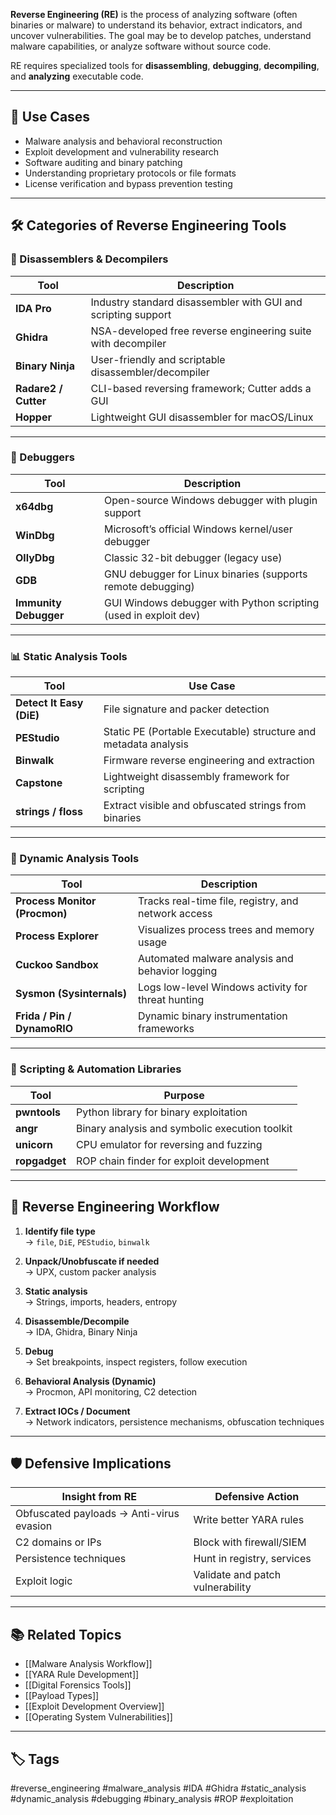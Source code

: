 **Reverse Engineering (RE)** is the process of analyzing software (often binaries or malware) to understand its behavior, extract indicators, and uncover vulnerabilities. The goal may be to develop patches, understand malware capabilities, or analyze software without source code.

RE requires specialized tools for **disassembling**, **debugging**, **decompiling**, and **analyzing** executable code.

---

## 🎯 Use Cases

- Malware analysis and behavioral reconstruction
- Exploit development and vulnerability research
- Software auditing and binary patching
- Understanding proprietary protocols or file formats
- License verification and bypass prevention testing

---

## 🛠️ Categories of Reverse Engineering Tools

### 🧩 Disassemblers & Decompilers

| Tool           | Description                                                        |
|----------------|---------------------------------------------------------------------|
| **IDA Pro**     | Industry standard disassembler with GUI and scripting support      |
| **Ghidra**      | NSA-developed free reverse engineering suite with decompiler       |
| **Binary Ninja**| User-friendly and scriptable disassembler/decompiler               |
| **Radare2 / Cutter** | CLI-based reversing framework; Cutter adds a GUI              |
| **Hopper**      | Lightweight GUI disassembler for macOS/Linux                       |

---

### 🧪 Debuggers

| Tool           | Description                                                       |
|----------------|--------------------------------------------------------------------|
| **x64dbg**      | Open-source Windows debugger with plugin support                  |
| **WinDbg**      | Microsoft’s official Windows kernel/user debugger                 |
| **OllyDbg**     | Classic 32-bit debugger (legacy use)                              |
| **GDB**         | GNU debugger for Linux binaries (supports remote debugging)       |
| **Immunity Debugger** | GUI Windows debugger with Python scripting (used in exploit dev) |

---

### 📊 Static Analysis Tools

| Tool            | Use Case                                                         |
|-----------------|-------------------------------------------------------------------|
| **Detect It Easy (DiE)** | File signature and packer detection                      |
| **PEStudio**     | Static PE (Portable Executable) structure and metadata analysis |
| **Binwalk**      | Firmware reverse engineering and extraction                     |
| **Capstone**     | Lightweight disassembly framework for scripting                 |
| **strings / floss** | Extract visible and obfuscated strings from binaries         |

---

### 🧬 Dynamic Analysis Tools

| Tool           | Description                                                       |
|----------------|--------------------------------------------------------------------|
| **Process Monitor (Procmon)** | Tracks real-time file, registry, and network access |
| **Process Explorer** | Visualizes process trees and memory usage                   |
| **Cuckoo Sandbox**   | Automated malware analysis and behavior logging             |
| **Sysmon (Sysinternals)** | Logs low-level Windows activity for threat hunting    |
| **Frida / Pin / DynamoRIO** | Dynamic binary instrumentation frameworks             |

---

### 📜 Scripting & Automation Libraries

| Tool           | Purpose                                                            |
|----------------|---------------------------------------------------------------------|
| **pwntools**    | Python library for binary exploitation                             |
| **angr**        | Binary analysis and symbolic execution toolkit                     |
| **unicorn**     | CPU emulator for reversing and fuzzing                             |
| **ropgadget**   | ROP chain finder for exploit development                           |

---

## 🧠 Reverse Engineering Workflow

1. **Identify file type**  
   → `file`, `DiE`, `PEStudio`, `binwalk`

2. **Unpack/Unobfuscate if needed**  
   → UPX, custom packer analysis

3. **Static analysis**  
   → Strings, imports, headers, entropy

4. **Disassemble/Decompile**  
   → IDA, Ghidra, Binary Ninja

5. **Debug**  
   → Set breakpoints, inspect registers, follow execution

6. **Behavioral Analysis (Dynamic)**  
   → Procmon, API monitoring, C2 detection

7. **Extract IOCs / Document**  
   → Network indicators, persistence mechanisms, obfuscation techniques

---

## 🛡️ Defensive Implications

| Insight from RE | Defensive Action                                   |
|-----------------|----------------------------------------------------|
| Obfuscated payloads → Anti-virus evasion | Write better YARA rules       |
| C2 domains or IPs                        | Block with firewall/SIEM      |
| Persistence techniques                   | Hunt in registry, services    |
| Exploit logic                            | Validate and patch vulnerability |

---

## 📚 Related Topics

- [[Malware Analysis Workflow]]
- [[YARA Rule Development]]
- [[Digital Forensics Tools]]
- [[Payload Types]]
- [[Exploit Development Overview]]
- [[Operating System Vulnerabilities]]

---

## 🏷 Tags

#reverse_engineering #malware_analysis #IDA #Ghidra #static_analysis #dynamic_analysis #debugging #binary_analysis #ROP #exploitation
